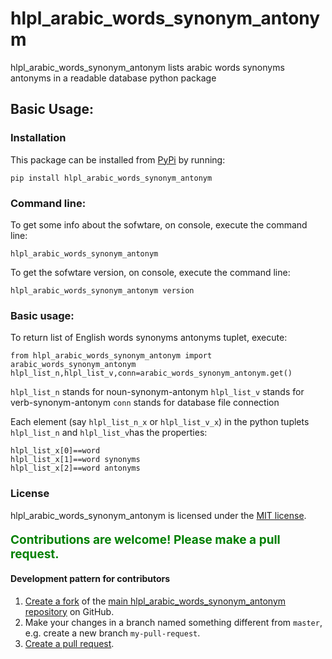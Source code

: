 
# hlpl_arabic_words_synonym_antonym

hlpl_arabic_words_synonym_antonym lists arabic words synonyms antonyms in a readable database python package 

## Basic Usage: 

### Installation
This package can be installed from [PyPi](https://pypi.python.org/pypi/hlpl_arabic_words_synonym_antonym) by running:
```
pip install hlpl_arabic_words_synonym_antonym
```

### Command line: 

To get some info about the sofwtare, on console, execute the command line:
```
hlpl_arabic_words_synonym_antonym
```
To get the sofwtare version, on console, execute the command line:
```
hlpl_arabic_words_synonym_antonym version
```


### Basic usage: 

To return list of English words synonyms antonyms tuplet, execute:
```
from hlpl_arabic_words_synonym_antonym import arabic_words_synonym_antonym
hlpl_list_n,hlpl_list_v,conn=arabic_words_synonym_antonym.get()
```

`hlpl_list_n` stands for noun-synonym-antonym 
`hlpl_list_v` stands for verb-synonym-antonym
`conn` stands for database file connection  

Each element (say `hlpl_list_n_x` or `hlpl_list_v_x`) in the python tuplets `hlpl_list_n` and `hlpl_list_v`has the properties:
```
hlpl_list_x[0]==word
hlpl_list_x[1]==word synonyms
hlpl_list_x[2]==word antonyms
```

### License
hlpl_arabic_words_synonym_antonym is licensed under the [MIT license](https://opensource.org/licenses/MIT).



<p style="font-size:19px;color:green;font-weight:bold;">Contributions are welcome! Please make a pull request.</p>

#### Development pattern for contributors

1. [Create a fork](https://help.github.com/articles/fork-a-repo/) of the [main hlpl_arabic_words_synonym_antonym repository](https://github.com/hlpl/arabic-words-synonym-antonym) on GitHub.
2. Make your changes in a branch named something different from `master`, e.g. create a new branch `my-pull-request`.
3. [Create a pull request](https://help.github.com/articles/creating-a-pull-request/).

